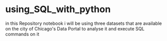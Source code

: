 # using_SQL_with_python
in this Repository notebook i will be using three datasets that are available on the city of Chicago's Data Portal to analyse it and execute SQL commands on it
